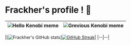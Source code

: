 # Frackher's profile ! 🤗

| ![Hello Kenobi meme](https://media.giphy.com/media/xTiIzJSKB4l7xTouE8/giphy.gif)| ![Grevious Kenobi meme](https://media.giphy.com/media/8JTFsZmnTR1Rs1JFVP/giphy-downsized.gif)|
|--|--|

|[![Frackher's GitHub stats](https://github-readme-stats.vercel.app/api?username=Frackher&count_private=true&theme=slateorange)][![GitHub Streak](https://streak-stats.demolab.com/?user=Frackher)](https://git.io/streak-stats)|
|--|--|
